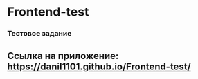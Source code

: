 # Frontend-test

### Тестовое задание
## Ссылка на приложение: https://danil1101.github.io/Frontend-test/
